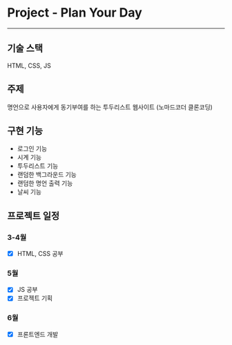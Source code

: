 # Project - Plan Your Day
---

## 기술 스택
HTML, CSS, JS

## 주제
명언으로 사용자에게 동기부여를 하는 투두리스트 웹사이트 (노마드코더 클론코딩)

## 구현 기능
- 로그인 기능
- 시계 기능
- 투두리스트 기능
- 랜덤한 백그라운드 기능
- 랜덤한 명언 출력 기능
- 날씨 기능

## 프로젝트 일정
### 3-4월
- [x] HTML, CSS 공부
### 5월
- [x] JS 공부
- [x] 프로젝트 기획
### 6월 
- [x] 프론트엔드 개발
